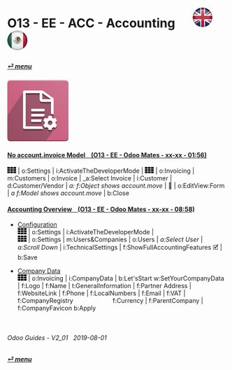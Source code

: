 # O13 - EE - ACC - Accounting &nbsp;&nbsp;&nbsp;&nbsp; [![en-uk](/doc/img/en-uk_flag_button_small.png)](/en-uk/o13/ee/acc/en-uk-o13-ee-acc-accounting-guides.md) [ ![es-mx](/doc/img/es-mx_flag_button_small.png)](/es-mx/o13/ee/acc/es-mx-o13-ee-acc-accounting-guides.md)
#### [_&#x23CE; menu_](/en-uk/o13/ee/en-uk-o13-ee-guides-menu.md)  
### ![acc](/doc/img/account_accountant.png)

#### [No account.invoice Model &nbsp;&nbsp; (O13 - EE - Odoo Mates - xx-xx - 01:56)](https://youtube.com/embed/Ap7IPh23rsQ?autoplay=1&start=6&end=60&rel=0)
![apps](/doc/img/apps.png) | o:Settings | i:ActivateTheDeveloperMode | ![apps](/doc/img/apps.png) | o:Invoicing | m:Customers | o:Invoice | _a:Select Invoice |
i:Customer | d:Customer/Vendor | _a: f:Object shows account.move_ |
&#x1F41E; | o:EditView:Form | _a f:Model shows account.move_ | b:Close 

#### [Accounting Overview &nbsp;&nbsp; (O13 - EE - Odoo Mates - xx-xx - 08:58)](https://youtube.com/embed/hA6KSbR7YVI?autoplay=1&start=6&end=58&rel=0)

- [Configuration](https://youtube.com/embed/hA6KSbR7YVI?autoplay=1&start=6&end=54&rel=0)  
  ![apps](/doc/img/apps.png) | o:Settings | i:ActivateTheDeveloperMode |  
  ![apps](/doc/img/apps.png) | o:Settings | m:Users&Companies | o:Users | _a:Select User_ |  
  _a:Scroll Down_ | i:TechnicalSettings | f:ShowFullAccountingFeatures &#x1F5F9; | b:Save

- [Company Data](https://youtube.com/embed/hA6KSbR7YVI?autoplay=1&start=55&end=54&rel=0)  
  ![apps](/doc/img/apps.png) | o:Invoicing | i:CompanyData | b:Let'sStart
  w:SetYourCompanyData | f:Logo | f:Name |
  t:GeneralInformation | f:Partner Address | f:WebsiteLink | f:Phone | f:LocalNumbers | f:Email | f:VAT | f:CompanyRegistry
  &nbsp;&nbsp;&nbsp;&nbsp;&nbsp;&nbsp;&nbsp;&nbsp;&nbsp;&nbsp;&nbsp;&nbsp;&nbsp;&nbsp;&nbsp;&nbsp;&nbsp;&nbsp;&nbsp;&nbsp;&nbsp;&nbsp;f:Currency | f:ParentCompany | f:CompanyFavicon
  b:Apply


<br>

###### Odoo Guides - V2_01 &nbsp; 2019-08-01  
**[_&#x23CE; menu_](/en-uk/o13/ee/en-uk-o13-ee-guides-menu.md)**  

